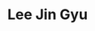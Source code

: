 ---
# Display name
title: Lee Jin Gyu

# Full name (for SEO)
first_name: Jin Gyu
last_name: Lee

# Username (this should match the folder name)
authors:
  - admin

# Is this the primary user of the site?
superuser: true

# Role/position
role: Undergraduate Student in IT Information Engineering

# Organizations/Affiliations
organizations:
  - name: Jeonbuk National University
    url: 'https://www.jbnu.ac.kr/eng/'

# Short bio (displayed in user profile at end of posts)
bio: Studying Security at Jeonbuk National University, focusing on web security, vulnerability analysis, and secure coding.

interests:
  - Web Security
  - Vulnerability Analysis
  - Secure Coding

education:
  courses:
    - course: BSc in IT Information Engineering
      institution: Jeonbuk National University
      year: Current

# Social/Academic Networking
social:
  - icon: envelope
    icon_pack: fas
    link: 'mailto:your-email@example.com'
  - icon: instagram
    icon_pack: fab
    link: https://instagram.com/YourInstagramHandle
  - icon: linkedin
    icon_pack: fab
    link: https://www.linkedin.com/in/YourLinkedInProfile
  - icon: github
    icon_pack: fab
    link: https://github.com/YourGitHubUsername
  - icon: file-alt
    icon_pack: fas
    link: uploads/resume.pdf

# Enter email to display Gravatar (if Gravatar enabled in Config)
email: ''

# Highlight the author in author lists? (true/false)
highlight_name: true
---